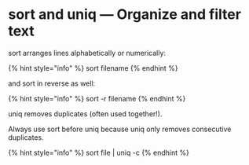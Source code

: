 # sort and uniq — Organize and filter text

sort arranges lines alphabetically or numerically:

{% hint style="info" %}
sort filename&#x20;
{% endhint %}

and sort in reverse as well:

{% hint style="info" %}
sort -r filename
{% endhint %}

uniq removes duplicates (often used together!).

Always use sort before uniq because uniq only removes consecutive duplicates.

{% hint style="info" %}
sort file | uniq -c
{% endhint %}
